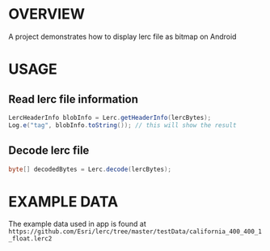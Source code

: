 # OVERVIEW

A project demonstrates how to display lerc file as bitmap on Android


# USAGE

## Read lerc file information

```Java
LercHeaderInfo blobInfo = Lerc.getHeaderInfo(lercBytes);
Log.e("tag", blobInfo.toString()); // this will show the result
```

## Decode lerc file

```Java
byte[] decodedBytes = Lerc.decode(lercBytes);
```


# EXAMPLE DATA

The example data used in app is found at `https://github.com/Esri/lerc/tree/master/testData/california_400_400_1_float.lerc2`

